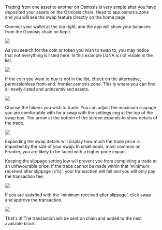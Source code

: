 Trading from one asset to another on Osmosis is very simple after you have deposited your assets on the Osmosis chain. Head to app.osmosis.zone and you will see the swap feature directly on the home page. 

Connect your wallet at the top right, and the app will show your balances from the Osmosis chain on Keplr.

![](https://i.imgur.com/z7Dhrb9.png)

As you search for the coin or token you wish to swap to, you may notice that not everything is listed here. In this example LUNA is not visible in the list.

![](https://i.imgur.com/z5jEJcJ.png)

If the coin you want to buy is not in the list, check on the alternative, permissionless front-end: frontier.osmosis.zone. This is where you can find all newly-listed and unincentivised assets.

![](https://i.imgur.com/im5UiHk.png)

Choose the tokens you wish to trade. You can adjust the maximum slippage you are comfortable with for a swap with the settings cog at the top of the swap box. The arrow at the bottom of the screen expands to show details of the trade.

![](https://i.imgur.com/s3w9yMp.png)

Expanding the swap details will display how much the trade price is impacted by the size of your swap. In small pools, most common on Frontier, you are likely to be faced with a higher price impact. 

Keeping the slippage setting low will prevent you from completing a trade at an unfavourable price. If the trade cannot be made within that 'minimum received after slippage (x%)', your transaction will fail and you will only pay the transaction fee.

![](https://i.imgur.com/txz8iAh.png)

If you are satisfied with the 'minimum received after slippage', click swap and approve the transaction.

![](https://i.imgur.com/FPSVSfH.png)

That's it! The transaction will be sent on chain and added to the next available block.